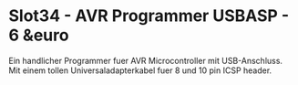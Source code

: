 # Slot34 - AVR Programmer USBASP - 6 &euro

Ein handlicher Programmer fuer AVR Microcontroller mit USB-Anschluss. Mit einem tollen Universaladapterkabel fuer 8 und 10 pin ICSP header.
